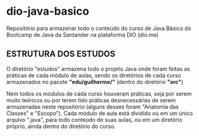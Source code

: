 # dio-java-basico
Repositório para armazenar todo o conteúdo do curso de Java Básico do Bootcamp de Java da Santander na plataforma DIO (dio.me)

## ESTRUTURA DOS ESTUDOS

O diretório "estudos" armazena todo o projeto Java onde foram feitas as práticas de cada módulo de aulas, sendo os diretórios de cada curso armazenados no pacote **"edu/guilherme/"** (dentro do diretório **"src"**)

Nem todos os módulos de cada curso houveram práticas, seja por serem muito teóricos ou por terem tido práticas desnecessárias de serem armazenadas neste repositório (alguns desses foram "Anatomia das Classes" e "Escopo"). Cada módulo de aula está dividido ou em um único arquivo ".java", para todo conteúdo de suas aulas, ou em um diretório próprio, ainda dentro do diretório do curso.